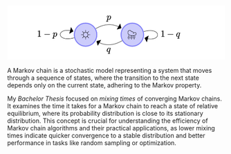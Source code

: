 ![](markov.png)

A Markov chain is a stochastic model representing a system that moves through a sequence of states, where the transition to the next state depends only on the current state, adhering to the Markov property.

My *Bachelor Thesis* focused on *mixing times* of converging Markov chains. It examines the time it takes for a Markov chain to reach a state of relative equilibrium, where its probability distribution is close to its stationary distribution. This concept is crucial for understanding the efficiency of Markov chain algorithms and their practical applications, as lower mixing times indicate quicker convergence to a stable distribution and better performance in tasks like random sampling or optimization.